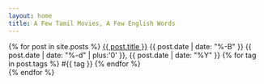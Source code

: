 ```yaml
---
layout: home
title: A Few Tamil Movies, A Few English Words
---
```



<p class="tabs">
    {% for post in site.posts %}
        <a href="{{ post.url }}">{{ post.title }}</a>
        <span class="date">
            {{ post.date | date: "%-B" }}
            {{ post.date | date: "%-d" | plus:'0' }}, 
            {{ post.date | date: "%Y" }}
        </span>
        {% for tag in post.tags %}
            <span class="tag">#{{ tag }}</span>
        {% endfor %}
        <br>
    {% endfor %}
</p>
